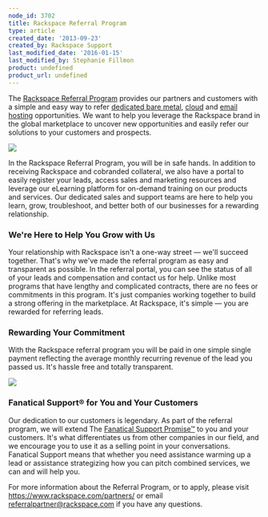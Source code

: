```yaml
---
node_id: 3702
title: Rackspace Referral Program
type: article
created_date: '2013-09-23'
created_by: Rackspace Support
last_modified_date: '2016-01-15'
last_modified_by: Stephanie Fillmon
product: undefined
product_url: undefined
---
```


The [Rackspace Referral Program](https://www.rackspace.com/partners/)
provides our partners and customers with a simple and easy way to refer
[dedicated bare metal](http://www.rackspace.com/managed_hosting/dedicated_servers/),
[cloud](http://www.rackspace.com/cloud/hybrid/) and [email hosting](http://www.rackspace.com/email-hosting/) opportunities. We want
to help you leverage the Rackspace brand in the global marketplace to
uncover new opportunities and easily refer our solutions to your
customers and prospects.

![](https://8026b2e3760e2433679c-fffceaebb8c6ee053c935e8915a3fbe7.ssl.cf2.rackcdn.com/field/image/Referral_Prog_Collateral_Update-1a.png)

In the Rackspace Referral Program, you will be in safe hands. In
addition to receiving Rackspace and cobranded collateral, we also have a
portal to easily register your leads, access sales and marketing
resources and leverage our eLearning platform for on-demand training on
our products and services. Our dedicated sales and support teams are
here to help you learn, grow, troubleshoot, and better both of our
businesses for a rewarding relationship.

### We're Here to Help You Grow with Us

Your relationship with Rackspace isn't a one-way street &mdash; we'll succeed
together. That's why we've made the referral program as easy and
transparent as possible. In the referral portal, you can see the status
of all of your leads and compensation and contact us for help. Unlike
most programs that have lengthy and complicated contracts, there are no
fees or commitments in this program. It's just companies working
together to build a strong offering in the marketplace. At Rackspace,
it's simple &mdash; you are rewarded for referring leads.

### Rewarding Your Commitment

With the Rackspace referral program you will be paid in one simple
single payment reflecting the average monthly recurring revenue of the
lead you passed us. It's hassle free and totally transparent.

![](https://8026b2e3760e2433679c-fffceaebb8c6ee053c935e8915a3fbe7.ssl.cf2.rackcdn.com/field/image/Referral_Prog_Collateral_Update-2.png)

### Fanatical Support&reg; for You and Your Customers

Our dedication to our customers is legendary. As part of the referral
program, we will extend The [Fanatical Support Promise&trade;](http://www.rackspace.com/whyrackspace/support/) to you and
your customers. It's what differentiates us from other companies in our
field, and we encourage you to use it as a selling point in your
conversations. Fanatical Support means that whether you need assistance
warming up a lead or assistance strategizing how you can pitch combined
services, we can and will help you.

For more information about the Referral Program, or to apply, please
visit <https://www.rackspace.com/partners/> or email <referralpartner@rackspace.com> if you have any questions.
